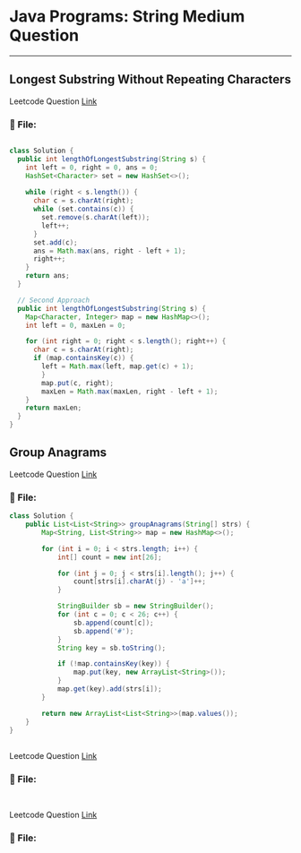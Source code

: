 # Java Programs: String Medium Question
---


##  Longest Substring Without Repeating Characters
Leetcode Question [Link](https://leetcode.com/problems/longest-substring-without-repeating-characters/)
### 📄 File:
```java

class Solution {
  public int lengthOfLongestSubstring(String s) {
    int left = 0, right = 0, ans = 0;
    HashSet<Character> set = new HashSet<>();
    
    while (right < s.length()) {
      char c = s.charAt(right);  
      while (set.contains(c)) {
        set.remove(s.charAt(left));
        left++;
      }
      set.add(c);
      ans = Math.max(ans, right - left + 1);
      right++;
    }  
    return ans;
  }

  // Second Approach
  public int lengthOfLongestSubstring(String s) {
    Map<Character, Integer> map = new HashMap<>();
    int left = 0, maxLen = 0;

    for (int right = 0; right < s.length(); right++) {
      char c = s.charAt(right);
      if (map.containsKey(c)) {
        left = Math.max(left, map.get(c) + 1);
        }
        map.put(c, right);
        maxLen = Math.max(maxLen, right - left + 1);
    }
    return maxLen;
  }
}
```



##  Group Anagrams
Leetcode Question [Link](https://leetcode.com/problems/group-anagrams/)
### 📄 File:
```java
class Solution {
    public List<List<String>> groupAnagrams(String[] strs) {
        Map<String, List<String>> map = new HashMap<>();

        for (int i = 0; i < strs.length; i++) {
            int[] count = new int[26];

            for (int j = 0; j < strs[i].length(); j++) {
                count[strs[i].charAt(j) - 'a']++;
            }

            StringBuilder sb = new StringBuilder();
            for (int c = 0; c < 26; c++) {
                sb.append(count[c]);
                sb.append('#');  
            }
            String key = sb.toString();

            if (!map.containsKey(key)) {
                map.put(key, new ArrayList<String>());
            }
            map.get(key).add(strs[i]);
        }

        return new ArrayList<List<String>>(map.values());
    }
}

```



##  
Leetcode Question [Link]()
### 📄 File:
```java

```



##  
Leetcode Question [Link]()
### 📄 File:
```java

```